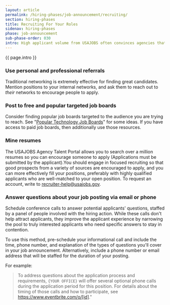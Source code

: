 ```yaml
---
layout: article
permalink: /hiring-phases/job-announcement/recruiting/
section: hiring-phases
title: Recruiting For Your Roles
sidenav: hiring-phases
phase: job-announcement
sub-phase-order: 030
intro: High applicant volume from USAJOBS often convinces agencies that they don't need to recruit for their positions. To attract highly qualified applicants who don't typically search USAJOBS, plan where you'll advertise your announcement before the job is posted using these common private sector recruitment methods.
---
```


<p class="usa-intro">
  {{ page.intro }}
</p>


### Use personal and professional referrals

Traditional networking is extremely effective for finding great candidates. Mention positions to your internal networks, and ask them to reach out to *their* networks to encourage people to apply.

### Post to free and popular targeted job boards

Consider finding popular job boards targeted to the audience you are trying to reach. See "[Popular Technology Job Boards](../../../toolkit/job-announcement/technology-job-boards/)" for some ideas. If you have access to paid job boards, then additionally use those resources.

### Mine resumes

The USAJOBS Agency Talent Portal allows you to search over a million resumes so you can encourage someone to apply (Applications must be submitted by the applicant).You should engage in focused recruiting so that good prospects from a variety of sources are encouraged to apply, and you can more effectively fill your positions, preferably with highly qualified applicants who are well-matched to your open position. To request an account, write to <a href="mailto:recruiter-help@usajobs.gov">recruiter-help@usajobs.gov</a>.

### Answer questions about your job posting via email or phone

Schedule conference calls to answer potential applicants' questions, staffed by a panel of people involved with the hiring action. While these calls don't help attract applicants, they improve the applicant experience by narrowing the pool to truly interested applicants who need specific answers to stay in contention.

To use this method, pre-schedule your informational call and include the time, phone number, and explanation of the types of questions you'll cover in your job announcement. Alternatively, include a phone number or email address that will be staffed for the duration of your posting.

For example:

> To address questions about the application process and requirements, `{YOUR OFFICE}` will offer several optional phone calls during the application period for this position. For details about the timing of those calls and how to participate, see <https://www.eventbrite.com/o/[id]>."
